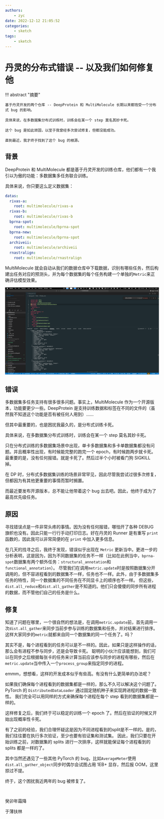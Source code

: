 ```yaml
---
authors:
    - zyc
date: 2022-12-12 21:05:52
categories:
    - sketch
tags:
    - sketch
---
```


# 丹灵的分布式错误 -- 以及我们如何修复他

!!! abstract "摘要"

    基于丹灵开发的两个仓库 -- DeepProtein 和 MultiMolecule 长期以来都饱受一个分布式 bug 的影响。

    具体来说，在多数据集分布式训练时，训练会在某一个 step 莫名其妙卡死。

    这个 bug 是如此顽固，以至于我曾经多次尝试修复，但都没能成功。

    直到最近，我才终于找到了这个 bug 的根源。

## 背景

DeepProtein 和 MultiMolecule 都是基于丹灵开发的训练仓库，他们都有一个我引以为傲的功能：多数据集多任务联合训练。

具体来说，你只要这么定义数据集：

```yaml
datas:
  rivas-a:
    root: multimolecule/rivas-a
  rivas-b:
    root: multimolecule/rivas-b
  bprna-spot:
    root: multimolecule/bprna-spot
  bprna-new:
    root: multimolecule/bprna-spot
  archiveii:
    root: multimolecule/archiveii
  rnastralign:
    root: multimolecule/rnastralign
```

MultiMolecule 就会自动从我们的数据仓库中下载数据，识别有哪些任务，然后构建出任务对应的预测头，并为每个数据集的每个任务构建一个单独的`Metric`来正确评估模型效果。

![MultiMolecule 运行截图](danling_distributed/config.png)

## 错误

多数据集多任务支持有很多很多问题。事实上，MultiMolecule 作为一个开源版本，功能要更少一些。DeepProtein 是支持训练数据和标签在不同的文件的（虽然我不知道这个功能是否有被任何人用到）……

但其中最重要的，也是困扰我最久的，是分布式训练卡死。

具体来说，在多数据集分布式训练时，训练会在某一个 step 莫名其妙卡死。

只在分布式训练的多数据集场景中出现，单卡多数据集和多卡单数据集都没有问题。并且概率性出现，有时候能完整的跑完一个 epoch，有时候跑两步就卡死。最重要的是，没有任何报错。就是卡死了。然后过半个小时被看门狗 SIGKILL 掉。

在 DP 时，分布式多数据集训练的场景非常罕见，因此尽管我尝试过很多次修复，但都因为有其他更重要的事情而暂时搁置。

而最近要发布开源版本，总不能让他带着这个 bug 出去吧。因此，他终于成为了最高优先级任务。

## 原因

寻找错误点是一件非常头疼的事情。因为没有任何报错，哪怕开了各种 DEBUG 旗帜也没有。因此只能一行行手动打印日志。好在丹灵的 Runner 是有重写 `print` 函数的，因此我可以非常简便的在 `print` 中加入更多信息。

在几天的找寻之后，我终于发现，错误似乎出现在 `Metric` 更新当中。更进一步的分析表明，这是因为，因为不同数据集的任务不一样（比如在此例当中，`bprna-spot`数据集有两个额外任务：`structural_annotation`和`functional_annotation`）。
尽管我们在调用`metric.update`时是按照数据集分开调用的，但不容进程看到的数据集不一样，任务也不一样。此外，由于多数据集多任务的特性，同一个数据集的不同任务在不同显卡上的顺序也不一样。
但这些，`dist.all_reduce`和`dist.all_gather`是不知道的。他们只会傻傻的同步所有进程的数据，而不管他们自己的任务是什么。

## 修复

知道了问题在哪里，一个很自然的想法是，在调用`metric.update`前，首先调用一次`dist.all_gather`来同步当前步参与训练的数据集和任务，并对结果进行排序。这样大家同步的`metric`就都来自同一个数据集的同一个任务了。吗？

其实不是，每个进程看到的任务可以是不一样的。因此，如果只是这样操作的话，那么会有进程不参与同步，还是会导致卡死。
聪明的小伙汁应该能想到，我们可以在同步之后根据每张卡的任务来计算当前应该参与同步的进程有哪些，然后在`metric.update`当中传入一个`process_group`来指定同步的进程。

emmm，想想看，这样的开发成本似乎有些高。有没有什么更简单的办法呢？

如果我们确保每个进程看到的数据集都是一样的，那么不久可以解决这个问题了。PyTorch 的 `DistributedDataLoader` 通过固定随机种子来实现跨进程的数据一致性。
我们完全可以用同样的方式来确保每个进程在每个 step 看到的数据集都是一样的。

这样修复之后，我们终于可以稳定的训练一个 epoch 了。然后在验证的时候又开始出现概率性卡死。

有了之前的经验，我们合理怀疑这是因为不同进程看到的split是不一样的。是的，我们往往要在执行多次验证，至少也要有验证集和测试集。
因此，我们只要在开始训练之前，对数据集的 splits 进行一次排序，这样就能保证每个进程看到的 splits 都是一样的了。

其中当然还遇见了一些其他 PyTorch 的 bug，比如`AverageMeter`使用`dist.all_gather_object`同步时偶尔会试图占用 1EB+ 显存，然后报 OOM，这里掠过不提。

终于，这个困扰我近两年的 bug 被修复了。

<br>

癸卯年霜降

于薄扶林
